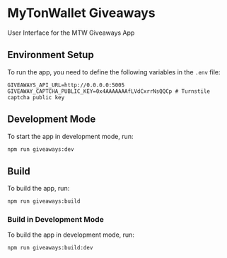 # MyTonWallet Giveaways

User Interface for the MTW Giveaways App

## Environment Setup

To run the app, you need to define the following variables in the `.env` file:

```
GIVEAWAYS_API_URL=http://0.0.0.0:5005
GIVEAWAY_CAPTCHA_PUBLIC_KEY=0x4AAAAAAAfLVdCxrrNsQQCp # Turnstile captcha public key
```

## Development Mode

To start the app in development mode, run:

```sh
npm run giveaways:dev
```

## Build

To build the app, run:

```sh
npm run giveaways:build
```

### Build in Development Mode

To build the app in development mode, run:

```sh
npm run giveaways:build:dev
```
